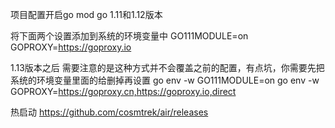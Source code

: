 项目配置开启go mod
go 1.11和1.12版本

将下面两个设置添加到系统的环境变量中
GO111MODULE=on
GOPROXY=https://goproxy.io

1.13版本之后
需要注意的是这种方式并不会覆盖之前的配置，有点坑，你需要先把系统的环境变量里面的给删掉再设置
go env -w GO111MODULE=on
go env -w GOPROXY=https://goproxy.cn,https://goproxy.io,direct

热启动
https://github.com/cosmtrek/air/releases